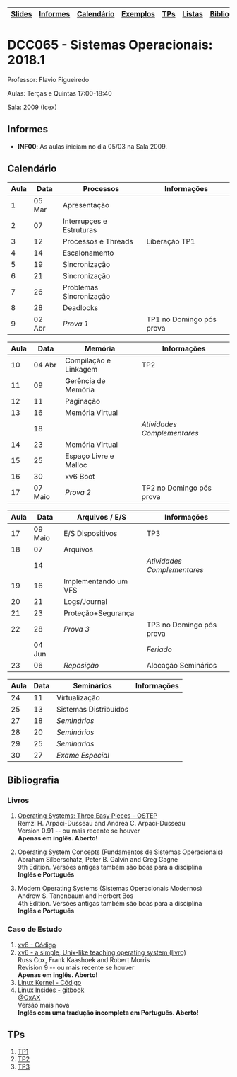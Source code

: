 | [Slides] | [Informes] | [Calendário] | [Exemplos] | [TPs] | [Listas] | [Bibliografia] |
|----------|------------|--------------|------------|-------|----------|----------------|

# DCC065 - Sistemas Operacionais: 2018.1

Professor: Flavio Figueiredo

Aulas: Terças e Quintas 17:00-18:40

Sala: 2009 (Icex)

## Informes

* **INF00**: As aulas iniciam no dia 05/03 na Sala 2009.

## Calendário

| Aula | Data     |  Processos                | Informações                 |
|------|----------|---------------------------|-----------------------------|
| 1    | 05 Mar   | Apresentação              |                             |
| 2    | 07       | Interrupçes e Estruturas  |                             |
| 3    | 12       | Processos e Threads       | Liberação TP1               |
| 4    | 14       | Escalonamento             |                             |
| 5    | 19       | Sincronização             |                             |
| 6    | 21       | Sincronização             |                             |
| 7    | 26       | Problemas Sincronização   |                             |
| 8    | 28       | Deadlocks                 |                             |
| 9    | 02 Abr   | *Prova 1*                 | TP1 no Domingo pós prova    |

| Aula | Data     |  Memória                  | Informações                 |
|------|----------|---------------------------|-----------------------------|
| 10   | 04 Abr   | Compilação e Linkagem     | TP2                         |
| 11   | 09       | Gerência de Memória       |                             |
| 12   | 11       | Paginação                 |                             |
| 13   | 16       | Memória Virtual           |                             |
|      | 18       |                           | *Atividades Complementares* |
| 14   | 23       | Memória Virtual           |                             |
| 15   | 25       | Espaço Livre e Malloc     |                             |
| 16   | 30       | xv6 Boot                  |                             |
| 17   | 07 Maio  | *Prova 2*                 | TP2 no Domingo pós prova    |

| Aula | Data     |  Arquivos / E/S           | Informações                 |
|------|----------|---------------------------|-----------------------------|
| 17   | 09 Maio  | E/S Dispositivos          | TP3                         |
| 18   | 07       | Arquivos                  |                             |
|      | 14       |                           | *Atividades Complementares* |
| 19   | 16       | Implementando um VFS      |                             |
| 20   | 21       | Logs/Journal              |                             |
| 21   | 23       | Proteção+Segurança        |                             |
| 22   | 28       | *Prova 3*                 | TP3 no Domingo pós prova    |
|      | 04 Jun   |                           | *Feriado*                   |
| 23   | 06       | *Reposição*               | Alocação Seminários         |

| Aula | Data     |  Seminários               | Informações                 |
|------|----------|---------------------------|-----------------------------|
| 24   | 11       | Virtualização             |                             |
| 25   | 13       | Sistemas Distribuídos     |                             |
| 27   | 18       | *Seminários*              |                             |
| 28   | 20       | *Seminários*              |                             |
| 29   | 25       | *Seminários*              |                             |
| 30   | 27       | *Exame Especial*          |                             |

## Bibliografia

### Livros

  1. [Operating Systems: Three Easy Pieces - OSTEP](http://pages.cs.wisc.edu/~remzi/OSTEP/) <br>
     Remzi H. Arpaci-Dusseau and Andrea C. Arpaci-Dusseau <br>
     Version 0.91 -- ou mais recente se houver <br>
     **Apenas em inglês. Aberto!**

  1. Operating System Concepts (Fundamentos de Sistemas Operacionais) <br>
     Abraham Silberschatz, Peter B. Galvin and  Greg Gagne <br>
     9th Edition. Versões antigas também são boas para a disciplina <br>
     **Inglês e Português**

  1. Modern Operating Systems (Sistemas Operacionais Modernos) <br>
     Andrew S. Tanenbaum and Herbert Bos <br>
     4th Edition. Versões antigas também são boas para a disciplina <br>
     **Inglês e Português**

### Caso de Estudo

  1. [xv6 - Código](https://github.com/mit-pdos/xv6-public)
  1. [xv6 - a simple, Unix-like teaching operating system (livro)](https://pdos.csail.mit.edu/6.828/2016/xv6/book-rev10.pdf) <br>
     Russ Cox, Frank Kaashoek and Robert Morris <br>
     Revision 9 -- ou mais recente se houver <br>
      **Apenas em inglês. Aberto!**
  1. [Linux Kernel - Código](https://github.com/torvalds/linux)
  1. [Linux Insides - gitbook](https://www.gitbook.com/book/0xax/linux-insides/details) <br>
     [@OxAX](https://twitter.com/0xAX) <br>
     Versão mais nova <br>
      **Inglês com uma tradução incompleta em Português. Aberto!**

## TPs

  1. [TP1](./tp1)
  2. [TP2](./tp2)
  3. [TP3](./tp3)
  
[Informes]: #informes
[Calendário]: #calendário
[Listas]: ./listas
[TPs]: #tps
[Slides]: https://drive.google.com/drive/folders/0B0ryAvcYobs0c1oxSU9LaWdFbWs
[Exemplos]: ./exemplos
[Bibliografia]: #bibliografia
